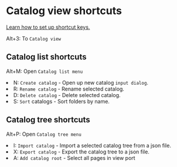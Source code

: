 # Catalog view shortcuts

<a href="Settings.md" anchor="set-shortcut-keys"> Learn how to set up shortcut keys.</a>

<shortcut>Alt+3</shortcut>: To <code>Catalog view</code>

## Catalog list shortcuts

<shortcut>Alt+M</shortcut>: Open <code>Catalog list menu</code>

<list>
<li><shortcut>N</shortcut>: <code>Create catalog</code> - Open up new catalog <code>input dialog</code>.</li>
<li><shortcut>R</shortcut>: <code>Rename catalog</code> - Rename selected catalog.</li>
<li><shortcut>D</shortcut>: <code>Delete catalog</code> - Delete selected catalog.</li>
<li><shortcut>S</shortcut>: <code>Sort</code> catalogs - Sort folders by name.</li>
</list>

## Catalog tree shortcuts

<shortcut>Alt+P</shortcut>: Open <code>Catalog tree menu</code>

<list>
<li><shortcut>I</shortcut>: <code>Import catalog</code> - Import a selected catalog tree from a json file.</li>
<li><shortcut>X</shortcut>: <code>Export catalog</code> - Export the catalog tree to a json file.</li>
<li><shortcut>A</shortcut>: <code>Add catalog root</code> - Select all pages in view port</li>  
</list>

